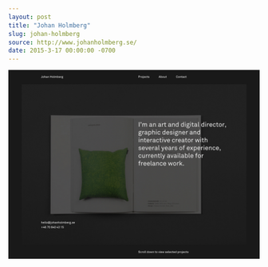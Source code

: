 ```yaml
---
layout: post
title: "Johan Holmberg"
slug: johan-holmberg
source: http://www.johanholmberg.se/
date: 2015-3-17 00:00:00 -0700
---
```


<img src="/screenshots/johan-holmberg.jpg">
